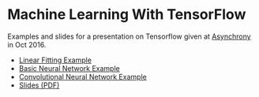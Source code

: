 # Machine Learning With TensorFlow

Examples and slides for a presentation on Tensorflow given at [Asynchrony](http://www.asynchrony.com) in Oct 2016.

* [Linear Fitting Example](Example-LinearFit)
* [Basic Neural Network Example](Example-NeuralNet)
* [Convolutional Neural Network Example](Example-PhotoOrientation)
* [Slides (PDF)](https://github.com/lightcycle/MachineLearningWithTensorFlow/blob/master/presentation/MachineLearningLnL.pdf)
